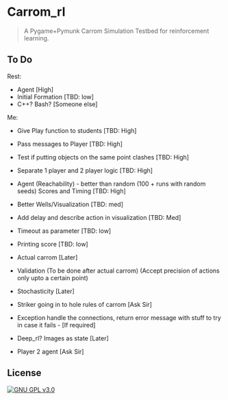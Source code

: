 # Carrom_rl
> A Pygame+Pymunk Carrom Simulation Testbed for reinforcement learning.

## To Do
Rest: 

- Agent [High]
- Initial Formation [TBD: low]
- C++? Bash? [Someone else]

Me:

- Give Play function to students [TBD: High]
- Pass messages to Player [TBD: High]
- Test if putting objects on the same point clashes [TBD: High]
- Separate 1 player and 2 player logic [TBD: High]
- Agent (Reachability) - better than random (100 + runs with random seeds) Scores and Timing [TBD: High]
- Better Wells/Visualization [TBD: med]
- Add delay and describe action in visualization [TBD: Med]
- Timeout as parameter [TBD: low]
- Printing score [TBD: low]



- Actual carrom [Later]
- Validation (To be done after actual carrom) (Accept precision of actions only upto a certain point)
- Stochasticity [Later]
- Striker going in to hole rules of carrom [Ask Sir]
- Exception handle the connections, return error message with stuff to try in case it fails - [If required]
- Deep_rl? Images as state [Later]
- Player 2 agent [Ask Sir]





## License

[![GNU GPL v3.0](http://www.gnu.org/graphics/gplv3-127x51.png)](http://www.gnu.org/licenses/gpl.html)
